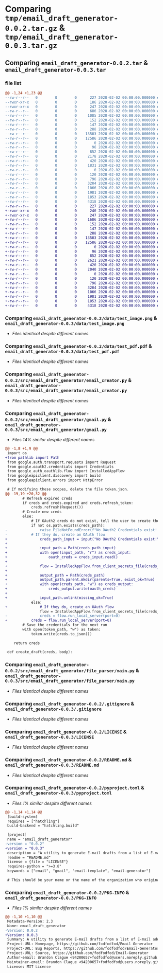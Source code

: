 # Comparing `tmp/email_draft_generator-0.0.2.tar.gz` & `tmp/email_draft_generator-0.0.3.tar.gz`

## Comparing `email_draft_generator-0.0.2.tar` & `email_draft_generator-0.0.3.tar`

### file list

```diff
@@ -1,24 +1,23 @@
--rw-r--r--   0        0        0      227 2020-02-02 00:00:00.000000 email_draft_generator-0.0.2/.editorconfig
--rwxr-xr-x   0        0        0      186 2020-02-02 00:00:00.000000 email_draft_generator-0.0.2/run.sh
--rwxr-xr-x   0        0        0      247 2020-02-02 00:00:00.000000 email_draft_generator-0.0.2/setup.sh
--rw-r--r--   0        0        0      686 2020-02-02 00:00:00.000000 email_draft_generator-0.0.2/.github/workflows/python-build.yml
--rw-r--r--   0        0        0     1085 2020-02-02 00:00:00.000000 email_draft_generator-0.0.2/.github/workflows/python-publish.yml
--rw-r--r--   0        0        0      152 2020-02-02 00:00:00.000000 email_draft_generator-0.0.2/data/email-list.csv
--rw-r--r--   0        0        0      147 2020-02-02 00:00:00.000000 email_draft_generator-0.0.2/data/email-list.txt
--rw-r--r--   0        0        0      288 2020-02-02 00:00:00.000000 email_draft_generator-0.0.2/data/template.json
--rw-r--r--   0        0        0    13503 2020-02-02 00:00:00.000000 email_draft_generator-0.0.2/data/test_image.png
--rw-r--r--   0        0        0    12586 2020-02-02 00:00:00.000000 email_draft_generator-0.0.2/data/test_pdf.pdf
--rw-r--r--   0        0        0        0 2020-02-02 00:00:00.000000 email_draft_generator-0.0.2/src/email_draft_generator/__init__.py
--rw-r--r--   0        0        0       96 2020-02-02 00:00:00.000000 email_draft_generator-0.0.2/src/email_draft_generator/__main__.py
--rw-r--r--   0        0        0      852 2020-02-02 00:00:00.000000 email_draft_generator-0.0.2/src/email_draft_generator/email_creator.py
--rw-r--r--   0        0        0     2178 2020-02-02 00:00:00.000000 email_draft_generator-0.0.2/src/email_draft_generator/gmail.py
--rw-r--r--   0        0        0      420 2020-02-02 00:00:00.000000 email_draft_generator-0.0.2/src/email_draft_generator/mail_util.py
--rw-r--r--   0        0        0     1831 2020-02-02 00:00:00.000000 email_draft_generator-0.0.2/src/email_draft_generator/main.py
--rw-r--r--   0        0        0        0 2020-02-02 00:00:00.000000 email_draft_generator-0.0.2/src/email_draft_generator/file_parser/__init__.py
--rw-r--r--   0        0        0      120 2020-02-02 00:00:00.000000 email_draft_generator-0.0.2/src/email_draft_generator/file_parser/__main__.py
--rw-r--r--   0        0        0      796 2020-02-02 00:00:00.000000 email_draft_generator-0.0.2/src/email_draft_generator/file_parser/main.py
--rw-r--r--   0        0        0     3204 2020-02-02 00:00:00.000000 email_draft_generator-0.0.2/.gitignore
--rw-r--r--   0        0        0     1066 2020-02-02 00:00:00.000000 email_draft_generator-0.0.2/LICENSE
--rw-r--r--   0        0        0     1981 2020-02-02 00:00:00.000000 email_draft_generator-0.0.2/README.md
--rw-r--r--   0        0        0     1853 2020-02-02 00:00:00.000000 email_draft_generator-0.0.2/pyproject.toml
--rw-r--r--   0        0        0     4318 2020-02-02 00:00:00.000000 email_draft_generator-0.0.2/PKG-INFO
+-rw-r--r--   0        0        0      227 2020-02-02 00:00:00.000000 email_draft_generator-0.0.3/.editorconfig
+-rwxr-xr-x   0        0        0      240 2020-02-02 00:00:00.000000 email_draft_generator-0.0.3/run.sh
+-rwxr-xr-x   0        0        0      247 2020-02-02 00:00:00.000000 email_draft_generator-0.0.3/setup.sh
+-rw-r--r--   0        0        0     1686 2020-02-02 00:00:00.000000 email_draft_generator-0.0.3/.github/workflows/python-build.yml
+-rw-r--r--   0        0        0      152 2020-02-02 00:00:00.000000 email_draft_generator-0.0.3/data/email-list.csv
+-rw-r--r--   0        0        0      147 2020-02-02 00:00:00.000000 email_draft_generator-0.0.3/data/email-list.txt
+-rw-r--r--   0        0        0      288 2020-02-02 00:00:00.000000 email_draft_generator-0.0.3/data/template.json
+-rw-r--r--   0        0        0    13503 2020-02-02 00:00:00.000000 email_draft_generator-0.0.3/data/test_image.png
+-rw-r--r--   0        0        0    12586 2020-02-02 00:00:00.000000 email_draft_generator-0.0.3/data/test_pdf.pdf
+-rw-r--r--   0        0        0        0 2020-02-02 00:00:00.000000 email_draft_generator-0.0.3/src/email_draft_generator/__init__.py
+-rw-r--r--   0        0        0       96 2020-02-02 00:00:00.000000 email_draft_generator-0.0.3/src/email_draft_generator/__main__.py
+-rw-r--r--   0        0        0      852 2020-02-02 00:00:00.000000 email_draft_generator-0.0.3/src/email_draft_generator/email_creator.py
+-rw-r--r--   0        0        0     2621 2020-02-02 00:00:00.000000 email_draft_generator-0.0.3/src/email_draft_generator/gmail.py
+-rw-r--r--   0        0        0      420 2020-02-02 00:00:00.000000 email_draft_generator-0.0.3/src/email_draft_generator/mail_util.py
+-rw-r--r--   0        0        0     2040 2020-02-02 00:00:00.000000 email_draft_generator-0.0.3/src/email_draft_generator/main.py
+-rw-r--r--   0        0        0        0 2020-02-02 00:00:00.000000 email_draft_generator-0.0.3/src/email_draft_generator/file_parser/__init__.py
+-rw-r--r--   0        0        0      120 2020-02-02 00:00:00.000000 email_draft_generator-0.0.3/src/email_draft_generator/file_parser/__main__.py
+-rw-r--r--   0        0        0      796 2020-02-02 00:00:00.000000 email_draft_generator-0.0.3/src/email_draft_generator/file_parser/main.py
+-rw-r--r--   0        0        0     3204 2020-02-02 00:00:00.000000 email_draft_generator-0.0.3/.gitignore
+-rw-r--r--   0        0        0     1066 2020-02-02 00:00:00.000000 email_draft_generator-0.0.3/LICENSE
+-rw-r--r--   0        0        0     1981 2020-02-02 00:00:00.000000 email_draft_generator-0.0.3/README.md
+-rw-r--r--   0        0        0     1853 2020-02-02 00:00:00.000000 email_draft_generator-0.0.3/pyproject.toml
+-rw-r--r--   0        0        0     4318 2020-02-02 00:00:00.000000 email_draft_generator-0.0.3/PKG-INFO
```

### Comparing `email_draft_generator-0.0.2/data/test_image.png` & `email_draft_generator-0.0.3/data/test_image.png`

 * *Files identical despite different names*

### Comparing `email_draft_generator-0.0.2/data/test_pdf.pdf` & `email_draft_generator-0.0.3/data/test_pdf.pdf`

 * *Files identical despite different names*

### Comparing `email_draft_generator-0.0.2/src/email_draft_generator/email_creator.py` & `email_draft_generator-0.0.3/src/email_draft_generator/email_creator.py`

 * *Files identical despite different names*

### Comparing `email_draft_generator-0.0.2/src/email_draft_generator/gmail.py` & `email_draft_generator-0.0.3/src/email_draft_generator/gmail.py`

 * *Files 14% similar despite different names*

```diff
@@ -1,8 +1,9 @@
 import os
+from pathlib import Path
 from google.auth.transport.requests import Request
 from google.oauth2.credentials import Credentials
 from google_auth_oauthlib.flow import InstalledAppFlow
 from googleapiclient.discovery import build
 from googleapiclient.errors import HttpError
 
 # If modifying these scopes, delete the file token.json.
@@ -19,19 +20,32 @@
 		# Refresh expired creds
 		if creds and creds.expired and creds.refresh_token:
 			creds.refresh(Request())
 		# Create new creds
 		else:
 			# If OAuth2 creds do not exist, tell the user to create them
 			if not os.path.exists(creds_path):
-				raise FileNotFoundError(f"No OAuth2 Credentials exist! Follow the guide at https://developers.google.com/gmail/api/quickstart/python#set_up_your_environment to create them, and, when you are at the step to configure the OAuth consent screen, add the `gmail.compose` scope. Download them into `.credentials/credentials.json`, and re-launch the program.")
-			# If they do, create an OAuth flow
+				creds_path_input = input("No OAuth2 Credentials exist!\nFollow the guide at https://developers.google.com/gmail/api/quickstart/python#set_up_your_environment to create them, and, when you are at the step to configure the OAuth consent screen, add the `gmail.compose` scope.\nDownload them to your device, copy the file path, and enter it here: ")
+
+				input_path = Path(creds_path_input)
+				with open(input_path, "r") as creds_input:
+					oauth_creds = creds_input.read()
+
+				flow = InstalledAppFlow.from_client_secrets_file(creds_path_input, SCOPES)
+
+				output_path = Path(creds_path)
+				output_path.parent.mkdir(parents=True, exist_ok=True)
+				with open(creds_path, "w") as creds_output:
+					creds_output.write(oauth_creds)
+
+				input_path.unlink(missing_ok=True)
 			else:
+				# If they do, create an OAuth flow
 				flow = InstalledAppFlow.from_client_secrets_file(creds_path, SCOPES)
-				creds = flow.run_local_server(port=0)
+			creds = flow.run_local_server(port=0)
 		# Save the credentials for the next run
 		with open(token_path, "w") as token:
 			token.write(creds.to_json())
 
 	return creds
 
 def create_draft(creds, body):
```

### Comparing `email_draft_generator-0.0.2/src/email_draft_generator/file_parser/main.py` & `email_draft_generator-0.0.3/src/email_draft_generator/file_parser/main.py`

 * *Files identical despite different names*

### Comparing `email_draft_generator-0.0.2/.gitignore` & `email_draft_generator-0.0.3/.gitignore`

 * *Files identical despite different names*

### Comparing `email_draft_generator-0.0.2/LICENSE` & `email_draft_generator-0.0.3/LICENSE`

 * *Files identical despite different names*

### Comparing `email_draft_generator-0.0.2/README.md` & `email_draft_generator-0.0.3/README.md`

 * *Files identical despite different names*

### Comparing `email_draft_generator-0.0.2/pyproject.toml` & `email_draft_generator-0.0.3/pyproject.toml`

 * *Files 1% similar despite different names*

```diff
@@ -1,14 +1,14 @@
 [build-system]
 requires = ["hatchling"]
 build-backend = "hatchling.build"
 
 [project]
 name = "email_draft_generator"
-version = "0.0.2"
+version = "0.0.3"
 description = "A utility to generate E-mail drafts from a list of E-mail addresses."
 readme = "README.md"
 license = {file = "LICENSE"}
 requires-python = ">=3.8"
 keywords = ["email", "gmail", "email-template", "email-generator"]
 
 # This should be your name or the name of the organization who originally authored the project, and a valid email address corresponding to the name listed.
```

### Comparing `email_draft_generator-0.0.2/PKG-INFO` & `email_draft_generator-0.0.3/PKG-INFO`

 * *Files 1% similar despite different names*

```diff
@@ -1,10 +1,10 @@
 Metadata-Version: 2.3
 Name: email_draft_generator
-Version: 0.0.2
+Version: 0.0.3
 Summary: A utility to generate E-mail drafts from a list of E-mail addresses.
 Project-URL: Homepage, https://github.com/fodfodfod/Email-Generator
 Project-URL: Bug Reports, https://github.com/fodfodfod/Email-Generator/issues
 Project-URL: Source, https://github.com/fodfodfod/Email-Generator
 Author-email: Brandon Clague <94200657+fodfodfod@users.noreply.github.com>, Max Nargang <CoffeeCoder1@outlook.com>
 Maintainer-email: Brandon Clague <94200657+fodfodfod@users.noreply.github.com>, Max Nargang <CoffeeCoder1@outlook.com>
 License: MIT License
```

